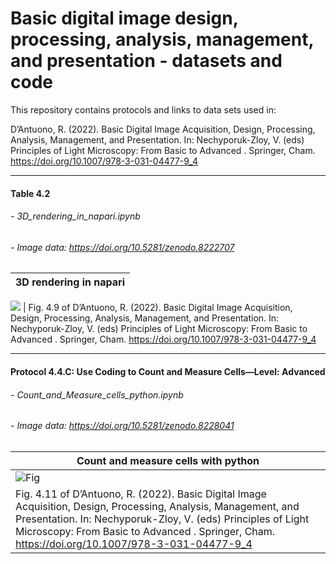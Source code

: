 # Basic digital image design, processing, analysis, management, and presentation - datasets and code

This repository contains protocols and links to data sets used in:

D’Antuono, R. (2022). Basic Digital Image Acquisition, Design, Processing, Analysis, Management, and Presentation. In: Nechyporuk-Zloy, V. (eds) Principles of Light Microscopy: From Basic to Advanced . Springer, Cham. https://doi.org/10.1007/978-3-031-04477-9_4

---

#### Table 4.2
###### - 3D_rendering_in_napari.ipynb
###### - Image data: https://doi.org/10.5281/zenodo.8222707

| 3D rendering in napari |
| ---- |
![](https://media.springernature.com/lw685/springer-static/image/chp%3A10.1007%2F978-3-031-04477-9_4/MediaObjects/486621_1_En_4_Fig9_HTML.png)
| Fig. 4.9 of D’Antuono, R. (2022). Basic Digital Image Acquisition, Design, Processing, Analysis, Management, and Presentation. In: Nechyporuk-Zloy, V. (eds) Principles of Light Microscopy: From Basic to Advanced . Springer, Cham. https://doi.org/10.1007/978-3-031-04477-9_4



---


#### Protocol 4.4.C: Use Coding to Count and Measure Cells—Level: Advanced
###### - Count_and_Measure_cells_python.ipynb
###### - Image data: https://doi.org/10.5281/zenodo.8228041

| Count and measure cells with python |
| ---- |
|![Fig](https://media.springernature.com/full/springer-static/image/chp%3A10.1007%2F978-3-031-04477-9_4/MediaObjects/486621_1_En_4_Fig11_HTML.png) |
| Fig. 4.11 of D’Antuono, R. (2022). Basic Digital Image Acquisition, Design, Processing, Analysis, Management, and Presentation. In: Nechyporuk-Zloy, V. (eds) Principles of Light Microscopy: From Basic to Advanced . Springer, Cham. https://doi.org/10.1007/978-3-031-04477-9_4
